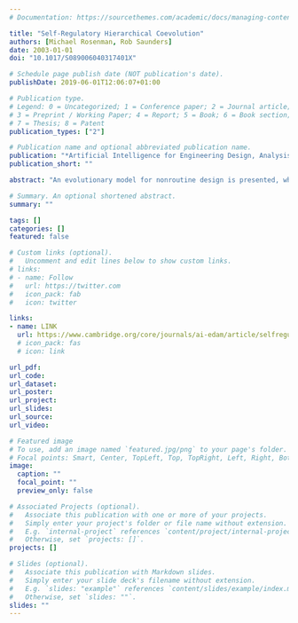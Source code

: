 ```yaml
---
# Documentation: https://sourcethemes.com/academic/docs/managing-content/

title: "Self-Regulatory Hierarchical Coevolution"
authors: [Michael Rosenman, Rob Saunders]
date: 2003-01-01
doi: "10.1017/S089006040317401X"

# Schedule page publish date (NOT publication's date).
publishDate: 2019-06-01T12:06:07+01:00

# Publication type.
# Legend: 0 = Uncategorized; 1 = Conference paper; 2 = Journal article;
# 3 = Preprint / Working Paper; 4 = Report; 5 = Book; 6 = Book section;
# 7 = Thesis; 8 = Patent
publication_types: ["2"]

# Publication name and optional abbreviated publication name.
publication: "*Artificial Intelligence for Engineering Design, Analysis and Manufacturing (AIEDAM)*, Vol. 17, No. 4, pp. 273–285"
publication_short: ""

abstract: "An evolutionary model for nonroutine design is presented, which is called hierarchical coevolution. The requirements for an evolutionary model of nonroutine design are provided, and some of the problems with existing approaches are discussed. Some of the ways in which these problems have been addressed are examined in terms of the design knowledge required by evolutionary processes. Then, a synthesis of these approaches as a hierarchical coevolutionary model of nonroutine design is presented and the manner in which this model addresses the requirements of an evolutionary design model is discussed. An implementation in the domain of space planning provides an example of a hierarchical design problem."

# Summary. An optional shortened abstract.
summary: ""

tags: []
categories: []
featured: false

# Custom links (optional).
#   Uncomment and edit lines below to show custom links.
# links:
# - name: Follow
#   url: https://twitter.com
#   icon_pack: fab
#   icon: twitter

links:
- name: LINK
  url: https://www.cambridge.org/core/journals/ai-edam/article/selfregulatory-hierarchical-coevolution/81914FD26BAF3BB12201914D59DBFC0C
  # icon_pack: fas
  # icon: link

url_pdf:
url_code:
url_dataset:
url_poster:
url_project:
url_slides:
url_source:
url_video:

# Featured image
# To use, add an image named `featured.jpg/png` to your page's folder. 
# Focal points: Smart, Center, TopLeft, Top, TopRight, Left, Right, BottomLeft, Bottom, BottomRight.
image:
  caption: ""
  focal_point: ""
  preview_only: false

# Associated Projects (optional).
#   Associate this publication with one or more of your projects.
#   Simply enter your project's folder or file name without extension.
#   E.g. `internal-project` references `content/project/internal-project/index.md`.
#   Otherwise, set `projects: []`.
projects: []

# Slides (optional).
#   Associate this publication with Markdown slides.
#   Simply enter your slide deck's filename without extension.
#   E.g. `slides: "example"` references `content/slides/example/index.md`.
#   Otherwise, set `slides: ""`.
slides: ""
---
```

